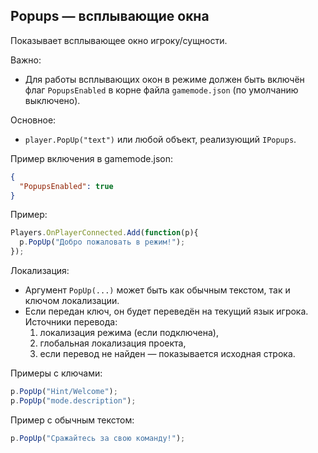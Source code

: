 ## Popups — всплывающие окна

Показывает всплывающее окно игроку/сущности.

Важно:
- Для работы всплывающих окон в режиме должен быть включён флаг `PopupsEnabled` в корне файла `gamemode.json` (по умолчанию выключено).

Основное:
- `player.PopUp("text")` или любой объект, реализующий `IPopups`.

Пример включения в gamemode.json:
```json
{
  "PopupsEnabled": true
}
```

Пример:
```javascript
Players.OnPlayerConnected.Add(function(p){
  p.PopUp("Добро пожаловать в режим!");
});
```

Локализация:
- Аргумент `PopUp(...)` может быть как обычным текстом, так и ключом локализации.
- Если передан ключ, он будет переведён на текущий язык игрока. Источники перевода:
  1) локализация режима (если подключена),
  2) глобальная локализация проекта,
  3) если перевод не найден — показывается исходная строка.

Примеры с ключами:
```javascript
p.PopUp("Hint/Welcome");
p.PopUp("mode.description");
```

Пример с обычным текстом:
```javascript
p.PopUp("Сражайтесь за свою команду!");
```

